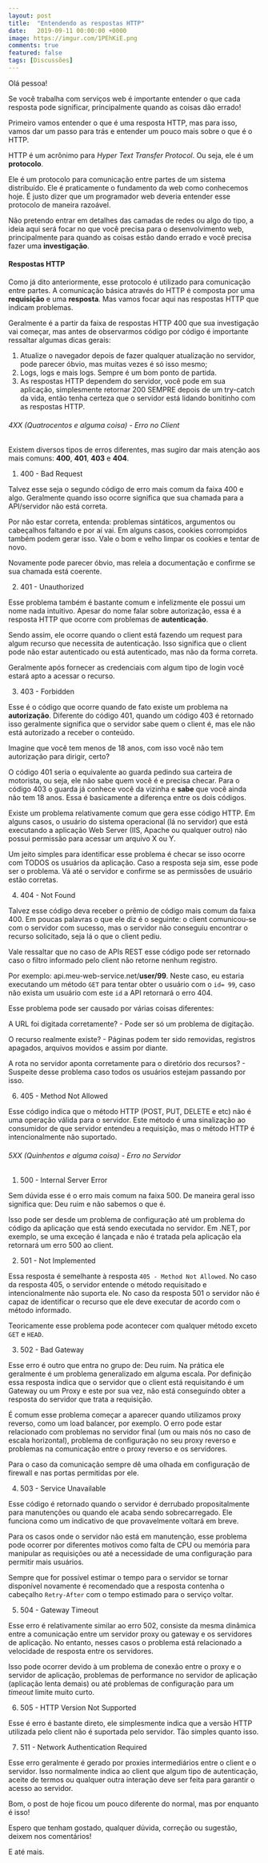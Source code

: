```yaml
---
layout: post
title:  "Entendendo as respostas HTTP"
date:   2019-09-11 00:00:00 +0000
image: https://imgur.com/1PEhKiE.png
comments: true
featured: false
tags: [Discussões] 
--- 
```

 
Olá pessoa!

Se você trabalha com serviços web é importante entender o que cada resposta pode significar, principalmente quando as coisas dão errado!

<!--more-->

Primeiro vamos entender o que é uma resposta HTTP, mas para isso, vamos dar um passo para trás e entender um pouco mais sobre o que é o HTTP.

HTTP é um acrônimo para *Hyper Text Transfer Protocol*. Ou seja, ele é um **protocolo**.

Ele é um protocolo para comunicação entre partes de um sistema distribuído. Ele é praticamente o fundamento da web como conhecemos hoje. É justo dizer que um programador web deveria entender esse protocolo de maneira razoável.

Não pretendo entrar em detalhes das camadas de redes ou algo do tipo, a ideia aqui será focar no que você precisa para o desenvolvimento web, principalmente para quando as coisas estão dando errado e você precisa fazer uma **investigação**.

#### Respostas HTTP

Como já dito anteriormente, esse protocolo é utilizado para comunicação entre partes. A comunicação básica através do HTTP é composta por uma **requisição** e uma **resposta**. Mas vamos focar aqui nas respostas HTTP que indicam problemas.

Geralmente é a partir da faixa de respostas HTTP 400 que sua investigação vai começar, mas antes de observarmos código por código é importante ressaltar algumas dicas gerais:

1. Atualize o navegador depois de fazer qualquer atualização no servidor, pode parecer óbvio, mas muitas vezes é só isso mesmo;
2. Logs, logs e mais logs. Sempre é um bom ponto de partida.
3. As respostas HTTP dependem do servidor, você pode em sua aplicação, simplesmente retornar 200 SEMPRE depois de um try-catch da vida, então tenha certeza que o servidor está lidando bonitinho com as respostas HTTP.

###### 4XX (Quatrocentos e alguma coisa) - Erro no Client

Existem diversos tipos de erros diferentes, mas sugiro dar mais atenção aos mais comuns: **400**, **401**, **403** e **404**.

1. 400 - Bad Request

Talvez esse seja o segundo código de erro mais comum da faixa 400 e algo. Geralmente quando isso ocorre significa que sua chamada para a API/servidor não está correta.

Por não estar correta, entenda: problemas sintáticos, argumentos ou cabeçalhos faltando e por aí vai. Em alguns casos, cookies corrompidos também podem gerar isso. Vale o bom e velho limpar os cookies e tentar de novo.

Novamente pode parecer óbvio, mas releia a documentação e confirme se sua chamada está coerente.

2. 401 - Unauthorized

Esse problema também é bastante comum e infelizmente ele possui um nome nada intuitivo. Apesar do nome falar sobre autorização, essa é a resposta HTTP que ocorre com problemas de **autenticação**. 

Sendo assim, ele ocorre quando o client está fazendo um request para algum recurso que necessita de autenticação. Isso significa que o client pode não estar autenticado ou está autenticado, mas não da forma correta.

Geralmente após fornecer as credenciais com algum tipo de login você estará apto a acessar o recurso.

3. 403 - Forbidden

Esse é o código que ocorre quando de fato existe um problema na **autorização**. Diferente do código 401, quando um código 403 é retornado isso geralmente significa que o servidor sabe quem o client é, mas ele não está autorizado a receber o conteúdo.

Imagine que você tem menos de 18 anos, com isso você não tem autorização para dirigir, certo?

O código 401 seria o equivalente ao guarda pedindo sua carteira de motorista, ou seja, ele não sabe quem você é e precisa checar. Para o código 403 o guarda já conhece você da vizinha e **sabe** que você ainda não tem 18 anos. Essa é basicamente a diferença entre os dois códigos.

Existe um problema relativamente comum que gera esse código HTTP. Em alguns casos, o usuário do sistema operacional (lá no servidor) que está executando a aplicação Web Server (IIS, Apache ou qualquer outro) não possui permissão para acessar um arquivo X ou Y.

Um jeito simples para identificar esse problema é checar se isso ocorre com TODOS os usuários da aplicação. Caso a resposta seja sim, esse pode ser o problema. Vá até o servidor e confirme se as permissões de usuário estão corretas.


4. 404 - Not Found

Talvez esse código deva receber o prêmio de código mais comum da faixa 400. Em poucas palavras o que ele diz é o seguinte: o client comunicou-se com o servidor com sucesso, mas o servidor não conseguiu encontrar o recurso solicitado, seja lá o que o client pediu.

Vale ressaltar que no caso de APIs REST esse código pode ser retornado caso o filtro informado pelo client não retorne nenhum registro. 

Por exemplo: api.meu-web-service.net/**user/99**. Neste caso, eu estaria executando um método `GET` para tentar obter o usuário com o `id= 99`, caso não exista um usuário com este `id` a API retornará o erro 404.

Esse problema pode ser causado por várias coisas diferentes:

A URL foi digitada corretamente? - Pode ser só um problema de digitação.

O recurso realmente existe? - Páginas podem ter sido removidas, registros apagados, arquivos movidos e assim por diante.

A rota no servidor aponta corretamente para o diretório dos recursos? - Suspeite desse problema caso todos os usuários estejam passando por isso.

6. 405 - Method Not Allowed

Esse código indica que o método HTTP (POST, PUT, DELETE e etc) não é uma operação válida para o servidor. Este método é uma sinalização ao consumidor de que servidor entendeu a requisição, mas o método HTTP é intencionalmente não suportado.

###### 5XX (Quinhentos e alguma coisa) - Erro no Servidor

1. 500 - Internal Server Error

Sem dúvida esse é o erro mais comum na faixa 500. De maneira geral isso significa que: Deu ruim e não sabemos o que é.

Isso pode ser desde um problema de configuração até um problema do código da aplicação que está sendo executada no servidor. Em .NET, por exemplo, se uma exceção é lançada e não é tratada pela aplicação ela retornará um erro 500 ao client.

2. 501 - Not Implemented 

Essa resposta é semelhante à resposta `405 - Method Not Allowed`. No caso da resposta 405, o servidor entende o método requisitado e intencionalmente não suporta ele. No caso da resposta 501 o servidor não é capaz de identificar o recurso que ele deve executar de acordo com o método informado.

Teoricamente esse problema pode acontecer com qualquer método exceto `GET` e `HEAD`.

3. 502 - Bad Gateway

Esse erro é outro que entra no grupo de: Deu ruim. Na prática ele geralmente é um problema generalizado em alguma escala. Por definição essa resposta indica que o servidor que o client está requisitando é um Gateway ou um Proxy e este por sua vez, não está conseguindo obter a resposta do servidor que trata a requisição.

É comum esse problema começar a aparecer quando utilizamos proxy reverso, como um load balancer, por exemplo. O erro pode estar relacionado com problemas no servidor final (um ou mais nós no caso de escala horizontal), problema de configuração no seu proxy reverso e problemas na comunicação entre o proxy reverso e os servidores.

Para o caso da comunicação sempre dê uma olhada em configuração de firewall e nas portas permitidas por ele.

4. 503 - Service Unavailable

Esse código é retornado quando o servidor é derrubado propositalmente para manutenções ou quando ele acaba sendo sobrecarregado. Ele funciona como um indicativo de que provavelmente voltará em breve.

Para os casos onde o servidor não está em manutenção, esse problema pode ocorrer por diferentes motivos como falta de CPU ou memória para manipular as requisições ou até a necessidade de uma configuração para permitir mais usuários.

Sempre que for possível estimar o tempo para o servidor se tornar disponível novamente é recomendado que a resposta contenha o cabeçalho `Retry-After` com o tempo estimado para o serviço voltar.

5. 504 - Gateway Timeout

Esse erro é relativamente similar ao erro 502, consiste da mesma dinâmica entre a comunicação entre um servidor proxy ou gateway e os servidores de aplicação. No entanto, nesses casos o problema está relacionado a velocidade de resposta entre os servidores.

Isso pode ocorrer devido à um problema de conexão entre o proxy e o servidor de aplicação, problemas de performance no servidor de aplicação (aplicação lenta demais) ou até problemas de configuração para um _timeout_ limite muito curto.


6. 505 - HTTP Version Not Supported

Esse é erro é bastante direto, ele simplesmente indica que a versão HTTP utilizada pelo client não é suportada pelo servidor. Tão simples quanto isso.

7. 511 - Network Authentication Required

Esse erro geralmente é gerado por proxies intermediários entre o client e o servidor. Isso normalmente indica ao client que algum tipo de autenticação, aceite de termos ou qualquer outra interação deve ser feita para garantir o acesso ao servidor.


Bom, o post de hoje ficou um pouco diferente do normal, mas por enquanto é isso!

Espero que tenham gostado, qualquer dúvida, correção ou sugestão, deixem nos comentários!

E até mais.